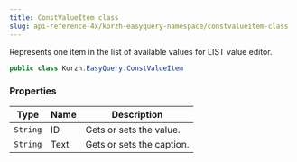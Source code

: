 ```yaml
---
title: ConstValueItem class
slug: api-reference-4x/korzh-easyquery-namespace/constvalueitem-class
---
```



Represents one item in the list of available values for LIST value editor.
```csharp
public class Korzh.EasyQuery.ConstValueItem

```

### Properties

| Type | Name | Description | 
| --- | --- | --- | 
| `String` | ID | Gets or sets the value. | 
| `String` | Text | Gets or sets the caption. |